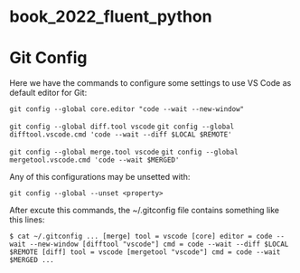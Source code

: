 # book_2022_fluent_python

# Git Config

Here we have the commands to configure some settings to use VS Code as default editor for Git:

`git config --global core.editor "code --wait --new-window"`

`git config --global diff.tool vscode`
`git config --global difftool.vscode.cmd 'code --wait --diff $LOCAL $REMOTE'`

`git config --global merge.tool vscode`
`git config --global mergetool.vscode.cmd 'code --wait $MERGED'`


Any of this configurations may be unsetted with: 

`git config --global --unset <property>`

After excute this commands, the ~/.gitconfig file contains something like this lines: 


`$ cat ~/.gitconfig
...
[merge]
	tool = vscode
[core]
	editor = code --wait --new-window
[difftool "vscode"]
	cmd = code --wait --diff $LOCAL $REMOTE
[diff]
	tool = vscode
[mergetool "vscode"]
	cmd = code --wait $MERGED
...
`
